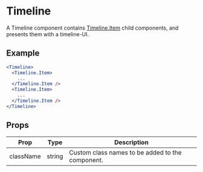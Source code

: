 # Timeline

A Timeline component contains [Timeline.Item](./Item.md) child components, and presents them with a timeline-UI.


## Example

```jsx
<Timeline>
  <Timeline.Item>
    ...
  </Timeline.Item />
  <Timeline.Item>
    ...
  </Timeline.Item />
</Timeline>
```


## Props

| Prop | Type | Description |
| --- | --- | --- |
| className | string | Custom class names to be added to the component. |
